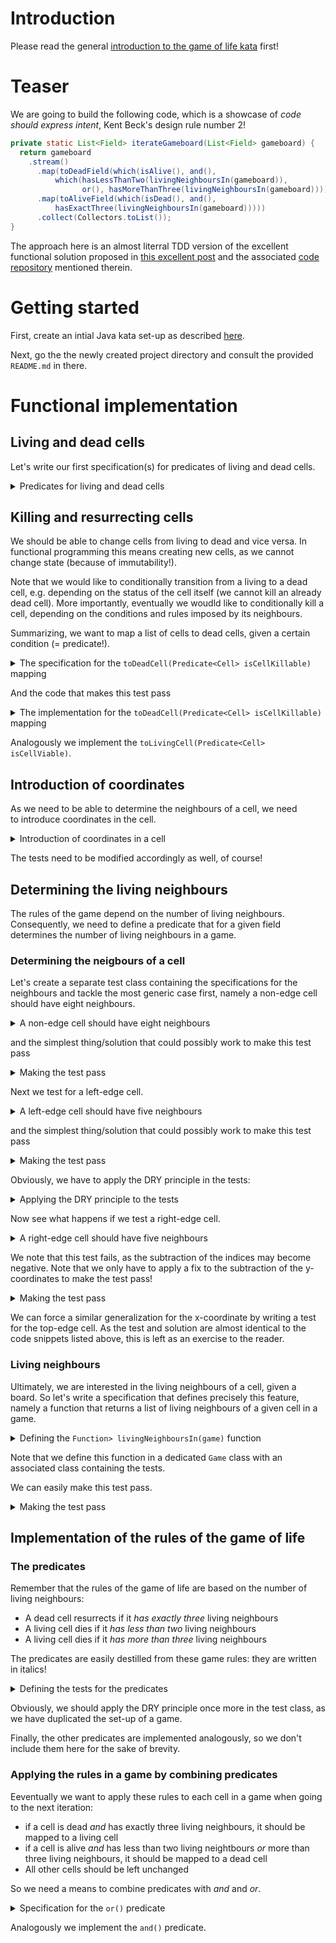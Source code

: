 # Introduction

Please read the general [introduction to the game of life kata](../README.md) first!

# Teaser

We are going to build the following code, which is a showcase of _code should
express intent_, Kent Beck's design rule number 2!

```java
private static List<Field> iterateGameboard(List<Field> gameboard) {
  return gameboard
    .stream()
      .map(toDeadField(which(isAlive(), and(), 
          which(hasLessThanTwo(livingNeighboursIn(gameboard)),
                or(), hasMoreThanThree(livingNeighboursIn(gameboard))))))
      .map(toAliveField(which(isDead(), and(),
          hasExactThree(livingNeighboursIn(gameboard)))))
      .collect(Collectors.toList());
}
```

The approach here is an almost literral TDD version of the 
excellent functional solution proposed in 
[this excellent post](https://medium.com/@davidibl/functional-java-9e95a647af3c)
and the associated 
[code repository](https://github.com/davidibl/GameOfLifeFunctional/tree/master) 
mentioned therein.

# Getting started

First, create an intial Java kata set-up as described [here](https://github.com/zhendrikse/tdd/tree/master/cookiecutter).

Next, go the the newly created project directory and consult
the provided ``README.md`` in there.

# Functional implementation

## Living and dead cells

Let's write our first specification(s) for predicates of living and
dead cells.

<details>
  <summary>Predicates for living and dead cells</summary>

  ```java
  import static gameoflife.Cell.*;

  class GameOfLifeTest {
    @Test 
    void isLivingPredicate() {
      assertNotNull(Optional.of(newLivingCell()).filter(isLiving).get());
      assertTrue(Optional.of(newDeadCell()).filter(isLiving).isEmpty());
    }
  
    @Test
    void isDeadPredicate() {
      assertNotNull(Optional.of(newDeadCell()).filter(isDead).get());
      assertTrue(Optional.of(newLivingCell()).filter(isDead).isEmpty());
    }
  }
  ``` 
  where the `newDeadCell()`, `newLivingCell()`, `isAlive`, and `isDead`
  methods and predicates are (to be) defined in the `Cell` class.

  <details>
  <summary>Definition of the <code>Cell</code> class that makes the test pass</summary>
  
  ```java
  public class Cell {
    private final boolean alive;
  
    private Cell(final boolean alive) {
      this.alive = alive;
    }
  
    private boolean isAlive() {
      return alive;
    }
    
    public static final Cell newLivingCell() {
      return new Cell(true);
    }
    
    public static final Cell newDeadCell() {
      return new Cell(false);
    }
  
    public static Predicate<Cell> isAlive = Cell::isLiving;
    
    public static Predicate<Cell> isDead = isLiving.negate();
  }
  ```
  </details>

  We may want to refactor the tests a bit to express intent more clearly



  <details>
  <summary>Refactoring the tests to express intent more clearly</summary>
  
  ```java
    class GameOfLifeTest {

      private boolean isDead(final Cell cell) {
        return !Optional.of(cell).filter(isDead).isEmpty();
      }
    
      private boolean isLiving(final Cell cell) {
        return !Optional.of(cell).filter(isLiving).isEmpty();
      }
    
      @Test 
      void isLivingPredicate() {
        assertTrue(isLiving(newLivingCell()));
        assertFalse(isLiving(newDeadCell()));
      }
    
      @Test
      void isDeadPredicate() {
        assertFalse(isDead(newLivingCell()));
        assertTrue(isDead(newDeadCell()));
      }
    }
  ```
  </details>
  </details>

  ## Killing and resurrecting cells

  We should be able to change cells from living to dead and vice versa.
  In functional programming this means creating new cells, as we cannot
  change state (because of immutability!).

  Note that we would like to conditionally transition from a living to 
  a dead cell, e.g. depending on the status of the cell itself (we 
  cannot kill an already dead cell). More importantly, eventually we 
  woudld like to conditionally kill a cell, depending on the conditions 
  and rules imposed by its neighbours.

  Summarizing, we want to map a list of cells to dead cells, given 
  a certain condition (= predicate!).

<details>
  <summary>The specification for the <code>toDeadCell(Predicate&lt;Cell&gt; isCellKillable)</code> mapping</summary>

  ```java
    @Test
    void toDeadCellMapping() {
      Predicate<Cell> ifCellKillable = isLiving;
      Optional<Cell> mappedList = 
        Optional
        .of(livingCell(0, 0))
        .map(toDeadCell(ifCellKillable));
      
      assertFalse(mappedList.isEmpty());
      assertTrue(isDead(mappedList.get()));
    }
  ```
</details>

And the code that makes this test pass

<details>
  <summary>The implementation for the <code>toDeadCell(Predicate&lt;Cell&gt; isCellKillable)</code> mapping</summary>

  ```java
  public static Function<Cell, Cell> toDeadCell(Predicate<Cell> isCellKillable) {
    return cell -> Optional
      .of(cell)
      .filter(isCellKillable.negate())
      .orElse(newDeadCell());  
  }
  ```
</details>

Analogously we implement the `toLivingCell(Predicate<Cell> isCellViable)`.

## Introduction of coordinates

As we need to be able to determine the neighbours of a cell, we need  
to introduce coordinates in the cell.

<details>
  <summary>Introduction of coordinates in a cell</summary>

  ```java
  public class Cell {
    private final boolean alive;
    private final int x;
    private final int y;
    
    private Cell(final int x, final int y, final boolean alive) {
      this.alive = alive;
      this.x = x;
      this.y = y;
    }
  
    private boolean isAlive() {
      return alive;
    }
    
    public static final Cell newLivingCell(final int x, final int y) {
      return new Cell(x, y, true);
    }
    
    public static final Cell newDeadCell(final int x, final int y) {
      return new Cell(x, y, false);
    }
  
    public static Predicate<Cell> isLiving = Cell::isAlive;
    
    public static Predicate<Cell> isDead = isLiving.negate();
  
    public static Function<Cell, Cell> toDeadCell(Predicate<Cell> isCellKillable) {
      return cell -> Optional
        .of(cell)
        .filter(isCellKillable.negate())
  			.orElse(newDeadCell(cell.x, cell.y));  
    }
  
    public static Function<Cell, Cell> toLivingCell(Predicate<Cell> isCellViable) {
      return cell -> Optional
        .of(cell)
        .filter(isCellViable.negate())
  			.orElse(newLivingCell(cell.x, cell.y));  
    }
  }
  ```
</details>

The tests need to be modified accordingly as well, of course!

## Determining the living neighbours

The rules of the game depend on the number of living neighbours.
Consequently, we need to define a predicate that for a given field
determines the number of living neighbours in a game.

### Determining the neigbours of a cell

Let's create a separate test class containing the specifications
for the neighbours and tackle the most generic case first, namely
a non-edge cell should have eight neighbours.

<details>
  <summary>A non-edge cell should have eight neighbours</summary>

  ```java
  class NeighboursTest {
    @Test
    void filterNeighboursForGivenCenterCell() {
      List<Cell> game = List.of(
        livingCell(0, 0), livingCell(0, 1), livingCell(0, 2),
        livingCell(1, 0), livingCell(1, 1), livingCell(1, 2),
        livingCell(2, 0), livingCell(2, 1), livingCell(2, 2)
      );    
      
      assertEquals(8, 
        game.stream()
          .filter(isNeighbourOf(game.get(4)))
          .collect(Collectors.toList())
          .size());
    }
  }
  ```
</details>

and the simplest thing/solution that could possibly work to make this test pass

<details>
  <summary>Making the test pass</summary>

  ```java
   public static Predicate<Cell> isNeighbourOf(final Cell givenCell) {
    return cell -> !cell.equals(givenCell);
   }
  ```
  
</details>

Next we test for a left-edge cell.

<details>
  <summary>A left-edge cell should have five neighbours</summary>

  ```java
  class NeighboursTest {
    @Test
    void filterNeighboursForGivenLeftEdgeCell() {
      List<Cell> game = List.of(
        livingCell(0, 0), livingCell(0, 1), livingCell(0, 2),
        livingCell(1, 0), livingCell(1, 1), livingCell(1, 2),
        livingCell(2, 0), livingCell(2, 1), livingCell(2, 2)
      );    
      
      assertEquals(5, 
        game.stream()
          .filter(isNeighbourOf(game.get(3)))
          .collect(Collectors.toList())
          .size());
    }
  }
  ```
</details>

and the simplest thing/solution that could possibly work to make this test pass

<details>
  <summary>Making the test pass</summary>

  ```java
  public static Predicate<Cell> isNeighbourOf(final Cell givenCell) {
    return cell -> 
      !cell.equals(givenCell) &&
      (cell.x - givenCell.x < 2) && 
      (cell.y - givenCell.y < 2); 
  }
  ```
  
</details>

Obviously, we have to apply the DRY principle in the tests:

<details>
  <summary>Applying the DRY principle to the tests</summary>

  ```java
  class NeighboursTest {
    private List<Cell> game;
  
    @BeforeEach
    private void setUpGame() {
      game = List.of(
        livingCell(0, 0), livingCell(0, 1), livingCell(0, 2),
        livingCell(1, 0), livingCell(1, 1), livingCell(1, 2),
        livingCell(2, 0), livingCell(2, 1), livingCell(2, 2)
      );    
    }
    
    @Test
    void filterNeighboursForGivenCenterCell() {
      assertEquals(
        game.stream()
        .filter(isNeighbourOf(game.get(4)))
        .collect(Collectors.toList())
        .size(), 8);
    }  
    // ...
  ```
  
</details>

Now see what happens if we test a right-edge cell.

<details>
  <summary>A right-edge cell should have five neighbours</summary>

  ```java
  class NeighboursTest {
    @Test
    void filterNeighboursForGivenRightEdgeCell() {
      List<Cell> game = List.of(
        livingCell(0, 0), livingCell(0, 1), livingCell(0, 2),
        livingCell(1, 0), livingCell(1, 1), livingCell(1, 2),
        livingCell(2, 0), livingCell(2, 1), livingCell(2, 2)
      );    
      
      assertEquals(5, 
        game.stream()
          .filter(isNeighbourOf(game.get(5)))
          .collect(Collectors.toList())
          .size());
    }
  }
  ```
</details>

We note that this test fails, as the subtraction of the indices 
may become negative. Note that we only have to apply a fix to
the subtraction of the y-coordinates to make the test pass!

<details>
  <summary>Making the test pass</summary>

  ```java
  public static Predicate<Cell> isNeighbourOf(final Cell givenCell) {
    return cell -> 
      !cell.equals(givenCell) &&
      (cell.x - givenCell.x < 2) && 
      (Math.abs(cell.y - givenCell.y) < 2); 
  }
  ```
  
</details>

We can force a similar generalization for the x-coordinate by writing
a test for the top-edge cell. As the test and solution are almost identical
to the code snippets listed above, this is left as an exercise to the reader.

### Living neighbours

Ultimately, we are interested in the living neighbours of a cell, given a board.
So let's write a specification that defines precisely this feature, namely a function
that returns a list of living neighbours of a given cell in a game.

<details>
  <summary>Defining the <code>Function<Cell, List<Cell>> livingNeighboursIn(game)</code> function</summary>

  ```java
  class GameTest {
    @Test
    void assertNumberOfLivingNeighboursInAGameForAGivenCell() {
      List<Cell> game = List.of(
        deadCell(0, 0), livingCell(0, 1), livingCell(0, 2),
        livingCell(1, 0), livingCell(1, 1), deadCell(1, 2),
        deadCell(2, 0), livingCell(2, 1), deadCell(2, 2)
      );
  
      assertEquals(livingNeighboursIn(game).apply(game.get(0)).size(), 3);
      assertEquals(livingNeighboursIn(game).apply(game.get(1)).size(), 3);
      assertEquals(livingNeighboursIn(game).apply(game.get(2)).size(), 2);
      assertEquals(livingNeighboursIn(game).apply(game.get(3)).size(), 3);
      assertEquals(livingNeighboursIn(game).apply(game.get(4)).size(), 4);
      assertEquals(livingNeighboursIn(game).apply(game.get(5)).size(), 4);
      assertEquals(livingNeighboursIn(game).apply(game.get(6)).size(), 3);
      assertEquals(livingNeighboursIn(game).apply(game.get(7)).size(), 2);
      assertEquals(livingNeighboursIn(game).apply(game.get(8)).size(), 2);
    } 
  }
  ```
  
</details>

Note that we define this function in a dedicated `Game` class with an 
associated class containing the tests.

We can easily make this test pass.

<details>
  <summary>Making the test pass</summary>

  ```java
  public class Game {
    public static Function<Cell, List<Cell>> livingNeighboursIn(final List<Cell> game) {
      return cell -> game
        .stream()
  			.filter(isNeighbourOf(cell))
        .filter(isLiving)
  			.collect(Collectors.toList());      
    }  
  }
  ```
  
</details>

## Implementation of the rules of the game of life

### The predicates

Remember that the rules of the game of life are based on the number of living neighbours:

- A dead cell resurrects if it _has exactly three_ living neighbours
- A living cell dies if it _has less than two_ living neighbours
- A living cell dies if it _has more than three_ living neighbours

The predicates are easily destilled from these game rules: they are
written in italics!


<details>
  <summary>Defining the tests for the predicates</summary>

  ```java
  @Test
  void assertExactlyThreeLivingNeighboursForAGivenCellInAGame() {
    List<Cell> game = List.of(
      deadCell(0, 0), livingCell(0, 1), livingCell(0, 2),
      livingCell(1, 0), livingCell(1, 1), deadCell(1, 2),
      deadCell(2, 0), livingCell(2, 1), deadCell(2, 2)
    );

    assertEquals(4, 
      game.stream()
      .filter(hasExactlyThree(livingNeighboursIn(game)))
      .collect(Collectors.toList())
      .size()
    );
  }
  ```

The implementation of this predicate is relatively straight foward.

<details>
  <summary>Implementation of the predicate</summary>

  ```java
	public static Predicate<Cell> hasExactlyThree(Function<Cell, List<Cell>> findNeighbours) {
		return cell -> findNeighbours.apply(cell).size() == 3;
	}
  ```
</details>
  
</details>

Obviously, we should apply the DRY principle once more in the test class,
as we have duplicated the set-up of a game.

Finally, the other predicates are implemented analogously, so we don't
include them here for the sake of brevity.

### Applying the rules in a game by combining predicates

Eeventually we want to apply these rules to each cell in a game when
going to the next iteration:

- if a cell is dead _and_ has exactly three living neighbours, it should be
  mapped to a living cell
- if a cell is alive _and_ has less than two living neightbours _or_
  more than three living neighbours, it should be mapped to a dead cell
- All other cells should be left unchanged

So we need a means to combine predicates with _and_ and _or_.

<details>
  <summary>Specification for the <code>or()</code> predicate</summary>

  ```java
  class FunctionalExtensionsTest {
  
    private static final String AAP = "Aap";
    private static final String NOOT = "Noot";
    private static final String MIES = "Mies";
    private static final String WIM = "Wim";
    private static final String ZUS = "Zus";
    private static final String JET = "Jet";
    private static final String FILTER_VALUE = WIM;
    
    
    private static final List<String> READING_SHELF = List.of(AAP, NOOT, MIES, WIM, ZUS, JET);
    private static final Predicate<String> isWim = word -> word.equals(WIM);
    private static final Predicate<String> isMies = word -> word.equals(MIES);
    
    @Test
    void orBiFunctionCombinesPredicates() {
      List<String> filteredList = READING_SHELF
        .stream()
        .filter(or.apply(isMies, isWim))
        .collect(Collectors.toList());
    
      assertEquals(2, filteredList.size());
      assertTrue(filteredList.contains(WIM));
      assertTrue(filteredList.contains(MIES));
    }
  ```
  And the code that makes the test pass:

<details>
  <summary>Definition of the <code>or()</code> predicate</summary>

  
  ```java
  public static BiFunction<Predicate<String>, Predicate<String>, Predicate<String>> or = 
    (leftPredicate, rightPredicate) -> leftPredicate.or(rightPredicate);
  ```
</details>

</details>

Analogously we implement the `and()` predicate.

